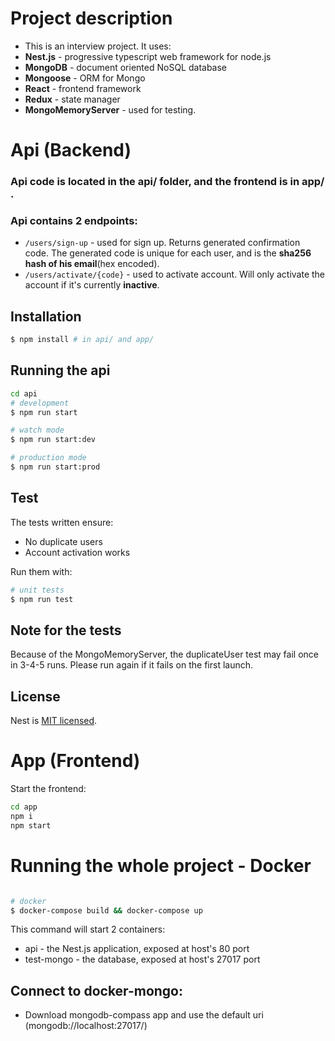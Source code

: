 # Project description

* This is an interview project. It uses:
* **Nest.js** - progressive typescript web framework for node.js
* **MongoDB** - document oriented NoSQL database
* **Mongoose** - ORM for Mongo
* **React** - frontend framework
* **Redux** - state manager
* **MongoMemoryServer** - used for testing.

# Api (Backend)
### Api code is located in the api/ folder, and the frontend is in app/ .
### Api contains 2 endpoints:
-  ```/users/sign-up``` - used for sign up. Returns generated confirmation code. The generated code is unique for each user, and is the **sha256 hash of his email**(hex encoded).
- ```/users/activate/{code}``` - used to activate account. Will only activate the account if it's currently **inactive**.

## Installation

```bash
$ npm install # in api/ and app/
```
## Running the api
```bash
cd api
# development
$ npm run start

# watch mode
$ npm run start:dev

# production mode
$ npm run start:prod

```
## Test
The tests written ensure:
- No duplicate users
- Account activation works

Run them with:
```bash
# unit tests
$ npm run test
```

## Note for the tests

Because of the MongoMemoryServer, the duplicateUser test may fail once in 3-4-5 runs. Please run again if it fails on the first launch.
## License

Nest is [MIT licensed](LICENSE).


# App (Frontend)
Start the frontend:
```bash
cd app
npm i
npm start
```

# Running the whole project - Docker

```bash

# docker
$ docker-compose build && docker-compose up

```

This command will start 2 containers:
- api - the Nest.js application, exposed at host's 80 port
- test-mongo - the database, exposed at host's 27017 port

## Connect to docker-mongo:

- Download mongodb-compass app and use the default uri (mongodb://localhost:27017/)